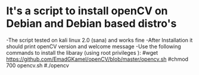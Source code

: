 # It's a script to install openCV on Debian and Debian based distro's
-The script tested on kali linux 2.0 (sana) and works fine
-After Installation it should print openCV version and welcome message
-Use the following commands to install the libaray (using root privileges ):
#wget https://github.com/EmadGKamel/openCV/blob/master/opencv.sh
#chmod 700 opencv.sh
#./opencv
